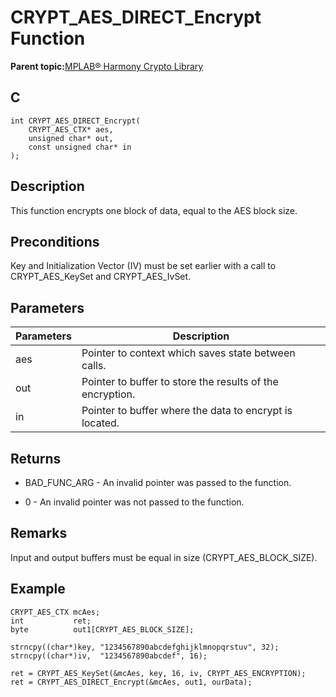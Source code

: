 # CRYPT\_AES\_DIRECT\_Encrypt Function

**Parent topic:**[MPLAB® Harmony Crypto Library](GUID-20F7C343-23D4-42D9-B8C2-A97D4D0EE5CD.md)

## C

```
int CRYPT_AES_DIRECT_Encrypt(
    CRYPT_AES_CTX* aes, 
    unsigned char* out, 
    const unsigned char* in
);
```

## Description

This function encrypts one block of data, equal to the AES block size.

## Preconditions

Key and Initialization Vector \(IV\) must be set earlier with a call to CRYPT\_AES\_KeySet and CRYPT\_AES\_IvSet.

## Parameters

|Parameters|Description|
|----------|-----------|
|aes|Pointer to context which saves state between calls.|
|out|Pointer to buffer to store the results of the encryption.|
|in|Pointer to buffer where the data to encrypt is located.|

## Returns

-   BAD\_FUNC\_ARG - An invalid pointer was passed to the function.

-   0 - An invalid pointer was not passed to the function.


## Remarks

Input and output buffers must be equal in size \(CRYPT\_AES\_BLOCK\_SIZE\).

## Example

```
CRYPT_AES_CTX mcAes;
int           ret;
byte          out1[CRYPT_AES_BLOCK_SIZE];

strncpy((char*)key, "1234567890abcdefghijklmnopqrstuv", 32);
strncpy((char*)iv,  "1234567890abcdef", 16);

ret = CRYPT_AES_KeySet(&mcAes, key, 16, iv, CRYPT_AES_ENCRYPTION);
ret = CRYPT_AES_DIRECT_Encrypt(&mcAes, out1, ourData);
```

